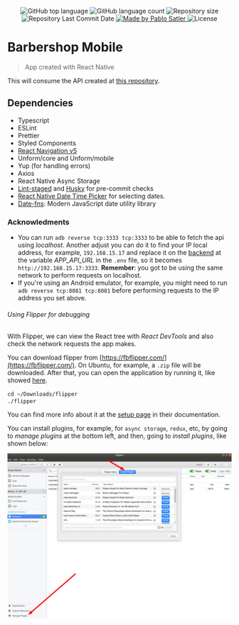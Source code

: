 
<p align="center">
  <img alt="GitHub top language" src="https://img.shields.io/github/languages/top/psatler/barbershop-mobile.svg">

  <img alt="GitHub language count" src="https://img.shields.io/github/languages/count/psatler/barbershop-mobile.svg">

  <img alt="Repository size" src="https://img.shields.io/github/repo-size/psatler/barbershop-mobile.svg">

  <img alt="Repository Last Commit Date" src="https://img.shields.io/github/last-commit/psatler/barbershop-mobile?color=blue">

  <a href="https://www.linkedin.com/in/pablosatler/">
    <img alt="Made by Pablo Satler" src="https://img.shields.io/badge/made%20by-Pablo%20Satler-blue">
  </a>

  <img alt="License" src="https://img.shields.io/github/license/psatler/barbershop-mobile?color=blue">

</p>

# Barbershop Mobile
> App created with React Native

This will consume the API created at [this repository](https://github.com/psatler/barbershop-backend).




## Dependencies

- Typescript
- ESLint
- Prettier
- Styled Components
- [React Navigation v5](https://reactnavigation.org/)
- Unform/core and Unform/mobile
- Yup (for handling errors)
- Axios
- React Native Async Storage
- [Lint-staged](https://github.com/okonet/lint-staged) and [Husky](https://github.com/typicode/husky) for pre-commit checks
- [React Native Date Time Picker](https://github.com/react-native-community/datetimepicker) for selecting dates.
- [Date-fns](https://github.com/date-fns/date-fns): Modern JavaScript date utility library
<!-- -
- Polished
- React Spring -->



### Acknowledments

- You can run `adb reverse tcp:3333 tcp:3333` to be able to fetch the api using _localhost_. Another adjust you can do it to find your IP local address, for example,
`192.168.15.17` and replace it on the [backend](https://github.com/psatler/barbershop-backend) at the variable _APP_API_URL_ in the `.env` file, so it becomes
`http://192.168.15.17:3333`. **Remember**: you got to be using the same network to perform requests on localhost.
- If you're using an Android emulator, for example, you might need to run `adb reverse tcp:8081 tcp:8081` before performing requests to the IP address you set above.

###### Using Flipper for debugging

With Flipper, we can view the React tree with _React DevTools_ and also check the network requests the app makes.

You can download flipper from [https://fbflipper.com/](https://fbflipper.com/). On Ubuntu, for example, a `.zip` file will be downloaded. After that, you can open the application by running it, like showed [here](https://github.com/facebook/flipper/issues/1058#issuecomment-620043782).

```
cd ~/Downloads/flipper
./flipper
```
You can find more info about it at the [setup page](https://fbflipper.com/docs/getting-started/react-native) in their documentation.

You can install plugins, for example, for `async storage`, `redux`, etc, by going to _manage plugins_  at the bottom left, and then, going to _install plugins_, like shown below:

<!-- <p align="center" style="display: flex; align-items: center; justify-content: space-around;"> -->
<p align="center" style="display: flex; align-items: center; justify-content: space-around;">
    <img alt="Flipper" src=".github-assets/flipper-install-plugins.png" width="660px" />
</p>


